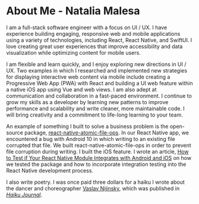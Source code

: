 # About Me - Natalia Malesa

I am a full-stack software engineer with a focus on UI / UX. I have experience building engaging, responsive web and mobile applications using a variety of technologies, including React, React Native, and SwiftUI.  I love creating great user experiences that improve accessibility and data visualization while optimizing content for mobile users.

I am flexible and learn quickly, and I enjoy exploring new directions in UI / UX.  Two examples in which I researched and implemented new strategies for displaying interactive web content via mobile include creating a Progressive Web App (PWA) with React and building a UI web feature within a native iOS app using Vue and web views.  I am also adept at communication and collaboration in a fast-paced environment.  I continue to grow my skills as a developer by learning new patterns to improve performance and scalability and write cleaner, more maintainable code.  I will bring creativity and a commitment to life-long learning to your team.   

An example of something I built to solve a business problem is the open-source package, [react-native-atomic-file-ops](https://www.npmjs.com/package/react-native-atomic-file-ops).  In our React Native app, we encountered a bug with Android 10 in which writing to an existing file corrupted that file.  We built react-native-atomic-file-ops in order to prevent file corruption during writing.  I built the iOS feature.  I wrote an article, [How to Test if Your React Native Module Integrates with Android and iOS](https://betterprogramming.pub/how-to-test-if-your-react-native-module-integrates-with-android-and-ios-aa18f43f296a) on how we tested the package and how to incorporate integration testing into the React Native development process.

I also write poetry.  I was once paid three dollars for a haiku I wrote about the dancer and choreographer [Vaslav Nijinsky](https://en.wikipedia.org/wiki/Vaslav_Nijinsky), which was published in <i>[Haiku Journal](https://www.goodreads.com/book/show/34757821-haiku-journal-45)</i>.

